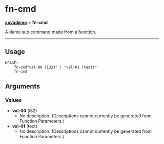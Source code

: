 # fn-cmd
__[covademo](./covademo.md)__ > __fn-cmd__

A demo sub command made from a function.

___

## Usage
```shell
USAGE:
    fn-cmd"val-00 (i32)" | "val-01 (text)"
    fn-cmd 

```

## Arguments
### Values
- __val-00__ (i32)
    - No description. (Descriptions cannot currently be generated from Function Parameters.)
- __val-01__ (text)
    - No description. (Descriptions cannot currently be generated from Function Parameters.)

